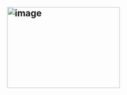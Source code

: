 ## <img width="264" height="191" alt="image" src="https://github.com/user-attachments/assets/9f88ede5-fc87-4bc2-9e4d-97d93d4946e3" />


<!--
**maxthekingycatcher67/maxthekingycatcher67** is a ✨ _special_ ✨ repository because its `README.md` (this file) appears on your GitHub profile.

Here are some ideas to get you started:

- 🔭 I’m currently working on ...
- 🌱 I’m currently learning ...
- 👯 I’m looking to collaborate on ...
- 🤔 I’m looking for help with ...
- 💬 Ask me about ...
- 📫 How to reach me: ...
- 😄 Pronouns: ...
- ⚡ Fun fact: ...
-->

